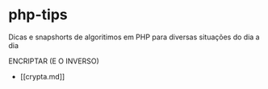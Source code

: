 # php-tips

Dicas e snapshorts de algoritimos em PHP para diversas situações do dia a dia

ENCRIPTAR (E O INVERSO)

- [[crypta.md]]

